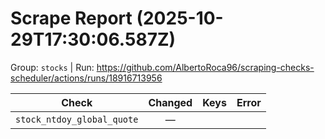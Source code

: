 # Scrape Report (2025-10-29T17:30:06.587Z)

Group: `stocks`  |  Run: https://github.com/AlbertoRoca96/scraping-checks-scheduler/actions/runs/18916713956

| Check | Changed | Keys | Error |
|---|:---:|:--|:--|
| `stock_ntdoy_global_quote` | — |  |  |
